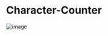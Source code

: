 # Character-Counter
![image](https://github.com/user-attachments/assets/b2634e19-75c6-4a37-9f10-e15bd7342a8f)

